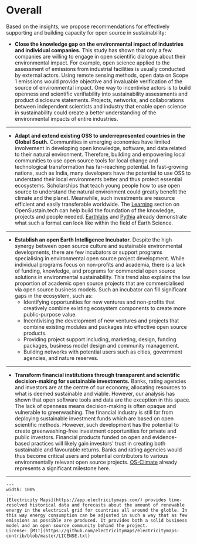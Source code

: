 # Overall

Based on the insights, we propose recommendations for effectively supporting and building capacity for open source in sustainability:

- **Close the knowledge gap on the environmental impact of industries and individual companies.** This study has shown that only a few companies are willing to engage in open scientific dialogue about their environmental impact. For example, open science applied to the assessment of emissions from industrial facilities is usually conducted by external actors. Using remote sensing methods, open data on Scope 1 emissions would provide objective and invaluable verification of the source of environmental impact. One way to incentivise actors is to build openness and scientific verifiability into sustainability assessments and product disclosure statements. Projects, networks, and collaborations between independent scientists and industry that enable open science in sustainability could create a better understanding of the environmental impacts of entire industries.

---

- **Adapt and extend existing OSS to underrepresented countries in the Global South.** Communities in emerging economies have limited involvement in developing open knowledge, software, and data related to their natural environment. Therefore, building and empowering local communities to use open source tools for local change and technological transformation has far-reaching potential. In fast-growing nations, such as India, many developers have the potential to use OSS to understand their local environments better and thus protect essential ecosystems. Scholarships that teach young people how to use open source to understand the natural environment could greatly benefit the climate and the planet. Meanwhile, such investments are resource efficient and easily transferable worldwide. The [Learning](https://opensustain.tech/learning/) section on OpenSustain.tech can help build the foundation of the knowledge, projects and people needed. [Earthlabs](https://www.earthdatascience.org/) and [Pythia](https://projectpythia.org/) already demonstrate what such a format can look like within the field of Earth Science.

---

- **Establish an open Earth Intelligence Incubator**. Despite the high synergy between open source culture and sustainable environmental developments, there are few incubators or support programs specialising in environmental open source project development. While individual programs focus on non-profits and academia, there is a lack of funding, knowledge, and programs for commercial open source solutions in environmental sustainability. This trend also explains the low proportion of academic open source projects that are commercialised via open source business models. Such an incubator can fill significant gaps in the ecosystem, such as:
  - Identifying opportunities for new ventures and non-profits that creatively combine existing ecosystem components to create more public-purpose value.
  - Incentivising the development of new ventures and projects that combine existing modules and packages into effective open source products.
  - Providing project support including, marketing, design, funding packages, business model design and community management.
  - Building networks with potential users such as cities, government agencies, and nature reserves.

---

- **Transform financial institutions through transparent and scientific decision-making for sustainable investments.** Banks, rating agencies and investors are at the centre of our economy, allocating resources to what is deemed sustainable and viable. However, our analysis has shown that open software tools and data are the exception in this space. The lack of openness means decision-making is often opaque and vulnerable to greenwashing. The financial industry is still far from deploying sustainable investment funds which are based on open scientific methods. However, such development has the potential to create greenwashing-free investment opportunities for private and public investors. Financial products funded on open and evidence-based practices will likely gain investors' trust in creating both sustainable and favourable returns. Banks and rating agencies would thus become critical users and potential contributors to various environmentally relevant open source projects. [OS-Climate](https://os-climate.org/) already represents a significant milestone here.

---

 ```{figure} ../images/ElectricityMaps.png
---
width: 100%
---
[Electricity Maps](https://app.electricitymaps.com/) provides time-resolved historical data and forecasts about the amount of renewable energy in the electrical grid for countries all around the globle. In this way energy consumption can be adjusted in such a way that as few emissions as possible are produced. It provides both a solid business model and an open source community behind the project.
License: [MIT](https://github.com/electricitymaps/electricitymaps-contrib/blob/master/LICENSE.txt)
 ```

